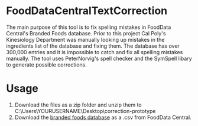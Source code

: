 # FoodDataCentralTextCorrection
The main purpose of this tool is to fix spelling mistakes in FoodData Central's Branded Foods database. Prior to this project Cal Poly's Kinesiology Department was manually looking up mistakes in the ingredients list of the database and fixing them. The database has over 300,000 entries and it is impossible to catch and fix all spelling mistakes manually. The tool uses PeterNorvig's spell checker and the SymSpell libary to generate possible corrections.

# Usage
1) Download the files as a zip folder and unzip them to C:\Users\YOURUSERNAME\Desktop\correction-prototype
2) Download the [branded foods database](https://data.nal.usda.gov/dataset/usda-branded-food-products-database) as a .csv from FoodData Central.
